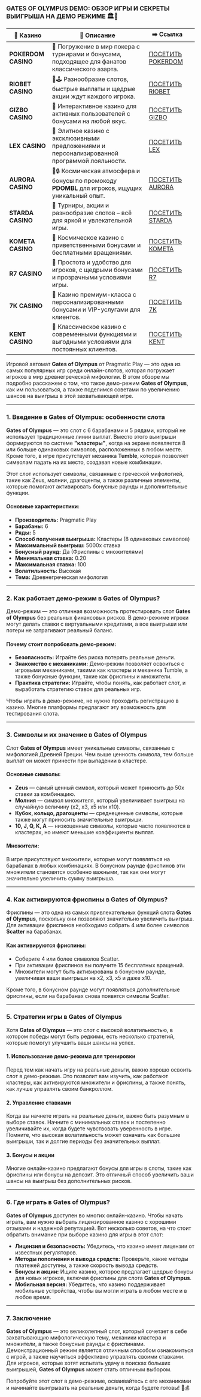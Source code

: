 ### **GATES OF OLYMPUS DEMO: ОБЗОР ИГРЫ И СЕКРЕТЫ ВЫИГРЫША НА ДЕМО РЕЖИМЕ 🏛️🎰**
| 🎰 Казино           | 📜 Описание                                                                                       | ➡️ Ссылка                                                                                          |   |
| ------------------- | ------------------------------------------------------------------------------------------------- | -------------------------------------------------------------------------------------------------- | - |
| **POKERDOM CASINO** | 🎲 Погружение в мир покера с турнирами и бонусами, подходящее для фанатов классического азарта.   | [ПОСЕТИТЬ POKERDOM](https://brandplay.link/FwVc4f)                                                 |   |
| **RIOBET CASINO**   | 🌟🕹️ Разнообразие слотов, быстрые выплаты и щедрые акции ждут каждого игрока.                    | [ПОСЕТИТЬ RIOBET](https://brandplay.link/TnjsxFvH)                                                 |   |
| **GIZBO CASINO**    | 🚀 Интерактивное казино для активных пользователей с бонусами на любой вкус.                      | [ПОСЕТИТЬ GIZBO](https://brandplay.link/rvzLrVLp)                                                  |   |
| **LEX CASINO**      | 🎰 Элитное казино с эксклюзивными предложениями и персонализированной программой лояльности.      | [ПОСЕТИТЬ LEX](https://brandplay.link/VMqNXPFs)                                                    |   |
| **AURORA CASINO**   | 🌌🔒 Космическая атмосфера и бонусы по промокоду **PDOMBL** для игроков, ищущих уникальный опыт. | [ПОСЕТИТЬ AURORA](https://10trafic-stat2.com/click/668546556bcc6313411604bc/6766/13031/subaccount) |   |
| **STARDA CASINO**   | 🌠 Турниры, акции и разнообразие слотов – всё для яркой и увлекательной игры.                     | [ПОСЕТИТЬ STARDA](https://brandplay.link/HDcDrxLk)                                                 |   |
| **KOMETA CASINO**   | 💫 Космическое казино с приветственными бонусами и бесплатными вращениями.                        | [ПОСЕТИТЬ KOMETA](https://brandplay.link/jHzFFYGv)                                                 |   |
| **R7 CASINO**       | 🎯 Простота и удобство для игроков, с щедрыми бонусами и прозрачными условиями игры.              | [ПОСЕТИТЬ R7](https://brandplay.link/dByFXP7h)                                                     |   |
| **7K CASINO**       | 💎 Казино премиум-класса с персонализированными бонусами и VIP-услугами для клиентов.             | [ПОСЕТИТЬ 7K](https://brandplay.link/dd46bNgD)                                                     |   |
| **KENT CASINO**     | 🎲 Классическое казино с современными функциями и выгодными условиями для постоянных клиентов.    | [ПОСЕТИТЬ KENT](https://brandplay.link/XRH1g6Vb)                                                   |   |
Игровой автомат **Gates of Olympus** от Pragmatic Play — это одна из самых популярных игр среди онлайн-слотов, которая погружает игроков в мир древнегреческой мифологии. В этом обзоре мы подробно расскажем о том, что такое демо-режим **Gates of Olympus**, как им пользоваться, а также поделимся советами по увеличению шансов на выигрыш в этой захватывающей игре.

***

### **1. Введение в Gates of Olympus: особенности слота**

**Gates of Olympus** — это слот с 6 барабанами и 5 рядами, который не использует традиционные линии выплат. Вместо этого выигрыши формируются по системе **"кластеры"**, когда на экране появляется 8 или больше одинаковых символов, расположенных в любом месте. Кроме того, в игре присутствует механика **Tumble**, которая позволяет символам падать на их место, создавая новые комбинации.

Этот слот использует символы, связанные с греческой мифологией, такие как Zeus, молнии, драгоценты, а также различные элементы, которые помогают активировать бонусные раунды и дополнительные функции.

#### Основные характеристики:

* **Производитель:** Pragmatic Play
* **Барабаны:** 6
* **Ряды:** 5
* **Способ получения выигрыша:** Кластеры (8 одинаковых символов)
* **Максимальный выигрыш:** 5000x ставка
* **Бонусный раунд:** Да (Фриспины с множителями)
* **Минимальная ставка:** 0.20
* **Максимальная ставка:** 100
* **Волатильность:** Высокая
* **Тема:** Древнегреческая мифология

***

### **2. Как работает демо-режим в Gates of Olympus?**

Демо-режим — это отличная возможность протестировать слот **Gates of Olympus** без реальных финансовых рисков. В демо-режиме игроки могут делать ставки с виртуальными кредитами, а все выигрыши или потери не затрагивают реальный баланс.

#### Почему стоит попробовать демо-режим:

* **Безопасность:** Играйте без риска потерять реальные деньги.
* **Знакомство с механиками:** Демо-режим позволяет освоиться с игровыми механиками, такими как кластеры и механика Tumble, а также бонусные функции, такие как фриспины и множители.
* **Практика стратегии:** Играйте, чтобы понять, как работает слот, и выработать стратегию ставок для реальных игр.

Чтобы играть в демо-режиме, не нужно проходить регистрацию в казино. Многие платформы предлагают эту возможность для тестирования слота.

***

### **3. Символы и их значение в Gates of Olympus**

Слот **Gates of Olympus** имеет уникальные символы, связанные с мифологией Древней Греции. Чем выше ценность символа, тем больше выплат он может принести при выпадении в кластере.

#### Основные символы:

* **Zeus** — самый ценный символ, который может приносить до 50x ставки за комбинацию.
* **Молния** — символ множителя, который увеличивает выигрыш на случайную величину (x2, x3, x5 или x10).
* **Кубок, кольцо, драгоценты** — среднеценные символы, которые также могут приносить значительные выигрыши.
* **10, J, Q, K, A** — низкоценные символы, которые часто появляются в кластерах, но имеют меньшие коэффициенты выплат.

#### Множители:

В игре присутствуют множители, которые могут появляться на барабанах в любых комбинациях. В бонусном раунде фриспинов эти множители становятся особенно важными, так как они могут значительно увеличить сумму выигрыша.

***

### **4. Как активируются фриспины в Gates of Olympus?**

Фриспины — это одна из самых привлекательных функций слота **Gates of Olympus**, поскольку они позволяют значительно увеличить выигрыш. Для активации фриспинов необходимо собрать 4 или более символов **Scatter** на барабанах.

#### Как активируются фриспины:

* Соберите 4 или более символов Scatter.
* При активации фриспинов вы получите 15 бесплатных вращений.
* Множители могут быть активированы в бонусном раунде, увеличивая ваши выигрыши на x2, x3, x5 и даже x10.

Кроме того, в бонусном раунде могут появляться дополнительные фриспины, если на барабанах снова появятся символы Scatter.

***

### **5. Стратегии игры в Gates of Olympus**

Хотя **Gates of Olympus** — это слот с высокой волатильностью, в котором победы могут быть редкими, есть несколько стратегий, которые помогут улучшить ваши шансы на успех.

#### 1. **Использование демо-режима для тренировки**

Перед тем как начать игру на реальные деньги, важно хорошо освоить слот в демо-режиме. Это позволит вам изучить, как работают кластеры, как активируются множители и фриспины, а также понять, как лучше управлять своим банкроллом.

#### 2. **Управление ставками**

Когда вы начнете играть на реальные деньги, важно быть разумным в выборе ставок. Начните с минимальных ставок и постепенно увеличивайте их, когда будете чувствовать уверенность в игре. Помните, что высокая волатильность может означать как большие выигрыши, так и долгие периоды без значительных выплат.

#### 3. **Бонусы и акции**

Многие онлайн-казино предлагают бонусы для игры в слоты, такие как фриспины или бонусы на депозит. Это отличный способ увеличить ваши шансы на выигрыш без дополнительных рисков.

***

### **6. Где играть в Gates of Olympus?**

**Gates of Olympus** доступен во многих онлайн-казино. Чтобы начать играть, вам нужно выбрать лицензированное казино с хорошими отзывами и надежной репутацией. Вот несколько советов, на что стоит обратить внимание при выборе казино для игры в этот слот:

* **Лицензия и безопасность:** Убедитесь, что казино имеет лицензии от известных регуляторов.
* **Методы пополнения и вывода средств:** Проверьте, какие методы платежей доступны, а также скорость вывода средств.
* **Бонусы и акции:** Ищите казино, которое предлагает щедрые бонусы для новых игроков, включая фриспины для слота **Gates of Olympus**.
* **Мобильная версия:** Убедитесь, что казино поддерживает мобильные устройства, чтобы вы могли играть в любом месте и в любое время.

***

### **7. Заключение**

**Gates of Olympus** — это великолепный слот, который сочетает в себе захватывающую мифологическую тему, механики кластера и множители, а также бонусные раунды с фриспинами. Демонстрационный режим является отличным способом ознакомиться с игрой, а также научиться эффективно управлять своими ставками. Для игроков, которые хотят испытать удачу в поисках больших выигрышей, **Gates of Olympus** может стать отличным выбором.

Попробуйте этот слот в демо-режиме, осваивайтесь с его механиками и начинайте выигрывать на реальные деньги, когда будете готовы! 🎰💰

